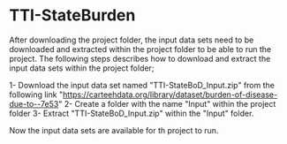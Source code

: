 # TTI-StateBurden

After downloading the project folder, the input data sets need to be downloaded and extracted within the project folder to be able to run the project. The following steps describes how to download and extract the input data sets within the project folder;

1- Download the input data set named "TTI-StateBoD_Input.zip" from the following link "https://carteehdata.org/library/dataset/burden-of-disease-due-to--7e53"
2- Create a folder with the name "Input" within the project folder
3- Extract "TTI-StateBoD_Input.zip" within the "Input" folder.


Now the input data sets are available for th project to run. 
